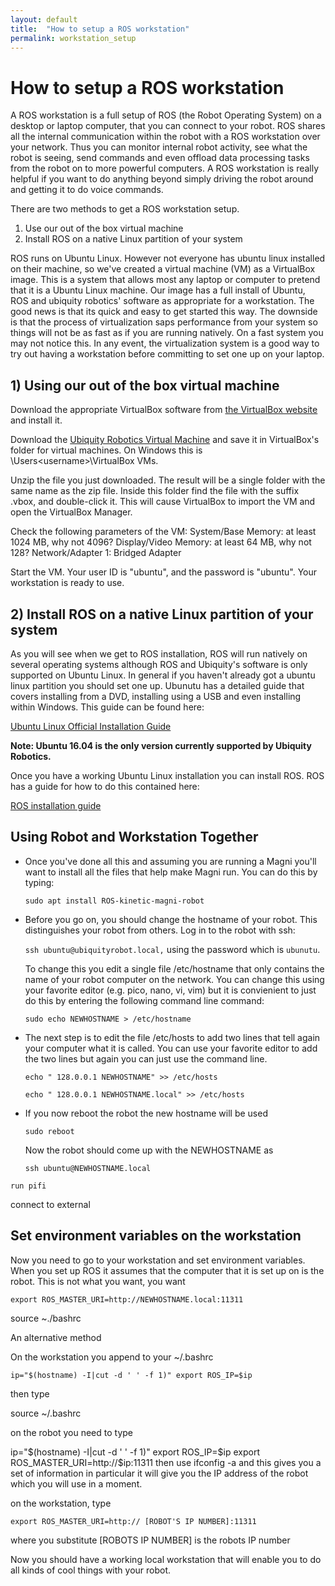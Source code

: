 ```yaml
---
layout: default
title:  "How to setup a ROS workstation"
permalink: workstation_setup
---
```


# How to setup a ROS workstation

A ROS workstation is a full setup of ROS (the Robot Operating System) on a desktop or laptop computer, that you can connect to your robot. ROS shares all the internal communication within the robot with a ROS workstation over your network. Thus you can monitor internal robot activity, see what the robot is seeing, send commands and even offload data processing tasks from the robot on to more powerful computers. A ROS workstation is really helpful if you want to do anything beyond simply driving the robot around and getting it to do voice commands.

There are two methods to get a ROS workstation setup.

1) Use our out of the box virtual machine
2) Install ROS on a native Linux partition of your system

ROS runs on Ubuntu Linux. However not everyone has ubuntu linux installed on their machine, so we've created a virtual machine (VM) as a VirtualBox image. This is a system that allows most any laptop or computer to pretend that it is a Ubuntu Linux machine. Our image has a full install of Ubuntu, ROS and ubiquity robotics' software as appropriate for a workstation. The good news is that its quick and easy to get started this way. The downside is that the process of virtualization saps performance from your system so things will not be as fast as if you are running natively. On a fast system you may not notice this. In any event, the virtualization system is a good way to try out having a workstation before committing to set one up on your laptop.

## 1) Using our out of the box virtual machine

Download the appropriate VirtualBox software from [the VirtualBox website](https://www.virtualbox.org/wiki/Downloads) and install it.

Download the [Ubiquity Robotics Virtual Machine](https://drive.google.com/drive/folders/0B1zeRbBVLXhzZ0Q1TkxtbUxIcEU) and save it in VirtualBox's folder for virtual machines.  On Windows this is \Users\<username>\VirtualBox VMs.

Unzip the file you just downloaded. The result will be a single folder with the same name as the zip file.  Inside this folder find the file with the suffix .vbox, and double-click it.  This will cause VirtualBox to import the VM and open the VirtualBox Manager.

Check the following parameters of the VM:
  System/Base Memory: at least 1024 MB, why not 4096?
  Display/Video Memory: at least 64 MB, why not 128?
  Network/Adapter 1: Bridged Adapter

Start the VM. Your user ID is "ubuntu", and the password is "ubuntu".
Your workstation is ready to use.


## 2) Install ROS on a native Linux partition of your system

As you will see when we get to ROS installation, ROS will run natively on several operating systems although ROS and Ubiquity's software is only supported on Ubuntu Linux. In general if you haven't already got a ubuntu linux partition you should set one up. Ubunutu has a detailed guide that covers installing from a DVD, installing using a USB and even installing within Windows. This guide can be found here:

[Ubuntu Linux Official Installation Guide](https://help.ubuntu.com/community/Installation)

**Note: Ubuntu 16.04 is the only version currently supported by Ubiquity Robotics.**

Once you have a working Ubuntu Linux installation you can install ROS. ROS has a guide for how to do this contained here:

[ROS installation guide](http://wiki.ros.org/kinetic/Installation)

## Using Robot and Workstation Together

* Once you've done all this and assuming you are running a Magni you'll want to install all the files that help make Magni run. You can do this by typing:

  `sudo apt install ROS-kinetic-magni-robot`

* Before you go on, you should change the hostname of your robot.  This distinguishes your robot from others. Log in to the robot with ssh:

  `ssh ubuntu@ubiquityrobot.local,`
using the password which is
  `ubunutu`.

  To change this you edit a single file /etc/hostname that only contains the name of your robot computer on the network. You can change this using your favorite editor (e.g. pico, nano, vi, vim) but it is convienient to just do this by entering the following command line command:

    `sudo echo NEWHOSTNAME > /etc/hostname`

* The next step is to edit the file /etc/hosts to add two lines that tell again your computer what it is called. You can use your favorite editor to add the two lines but again you can just use the command line.

  `echo " 128.0.0.1 NEWHOSTNAME" >> /etc/hosts`

  `echo " 128.0.0.1 NEWHOSTNAME.local" >> /etc/hosts`

* If you now reboot the robot the new hostname will be used

  `sudo reboot`

  Now the robot should come up with the NEWHOSTNAME as

  `ssh ubuntu@NEWHOSTNAME.local`

`run pifi`

connect to external

## Set environment variables on the workstation

Now you need to go to your workstation and set environment variables. When you set up ROS it assumes that the computer that it is set up on is the robot. This is not what you want, you want

`export ROS_MASTER_URI=http://NEWHOSTNAME.local:11311`

source ~./bashrc

An alternative method

On the workstation you append to your ~/.bashrc

`ip="$(hostname) -I|cut -d ' ' -f 1)" export ROS_IP=$ip`

then type

source ~/.bashrc

on the robot you need to type

ip="$(hostname) -I|cut -d ' ' -f 1)" export ROS_IP=$ip export ROS_MASTER_URI=http://$ip:11311 then use ifconfig -a and this gives you a set of information in particular it will give you the IP address of the robot which you will use in a moment.

on the workstation, type

`export ROS_MASTER_URI=http:// [ROBOT'S IP NUMBER]:11311`

 where you substitute [ROBOTS IP NUMBER] is the robots IP number

Now you should have a working local workstation that will enable you to do all kinds of cool things with your robot.
